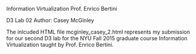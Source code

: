Information Virtualization
Prof. Enrico Bertini

D3 Lab 02
Author: Casey McGinley

The inlcuded HTML file mcginley_casey_2.html represents my submission for our second D3 lab for the NYU Fall 2015 graduate course Information Virtualization taught by Prof. Enrico Bertini.
